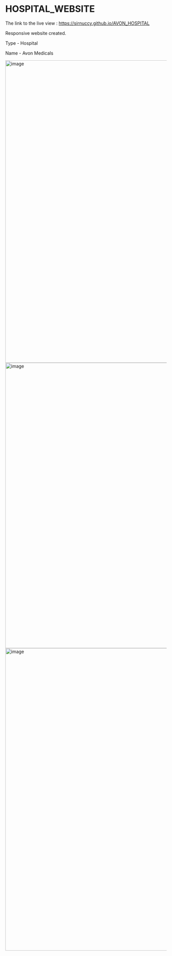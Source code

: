 # HOSPITAL_WEBSITE

The link to the live view : https://sirnuccy.github.io/AVON_HOSPITAL

Responsive website created.

Type - Hospital

Name - Avon Medicals

<img width="941" alt="image" src="https://user-images.githubusercontent.com/105014060/182021376-ad7be312-ec43-4e34-b029-0becf89c5227.png">

<img width="888" alt="image" src="https://user-images.githubusercontent.com/105014060/182021409-9eccbaab-3093-48de-98ca-d5ec8e1332de.png">

<img width="941" alt="image" src="https://user-images.githubusercontent.com/105014060/182021429-68983987-7a56-4844-9782-8baea01fa4aa.png">
